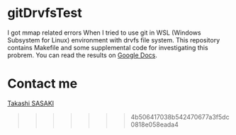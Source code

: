 # gitDrvfsTest

I got mmap related errors When I tried to use git in WSL (Windows Subsystem for Linux) environment with drvfs file system. This repository contains Makefile and some supplemental code for investigating this probrem. You can read the results on [Google Docs](https://docs.google.com/document/d/1UBSDuC7G_48gRIltOxp52j3_sX-KV7Ym8qiR1jDqFP4/edit?usp=sharing).

# Contact me
[Takashi SASAKI](https://twitter.com/TakashiSasaki)
>>>>>>> 4b506417038b542470677a3f5dc0818e058eada4
